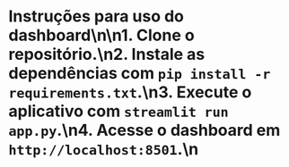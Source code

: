 # Instruções para uso do dashboard\n\n1. Clone o repositório.\n2. Instale as dependências com `pip install -r requirements.txt`.\n3. Execute o aplicativo com `streamlit run app.py`.\n4. Acesse o dashboard em `http://localhost:8501`.\n